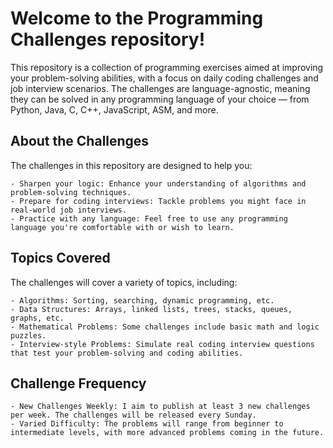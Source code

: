# Welcome to the Programming Challenges repository! 

This repository is a collection of programming exercises aimed at improving your problem-solving abilities, with a focus on daily coding challenges and job interview scenarios. The challenges are language-agnostic, meaning they can be solved in any programming language of your choice — from Python, Java, C, C++, JavaScript, ASM, and more.

## About the Challenges
The challenges in this repository are designed to help you:

    - Sharpen your logic: Enhance your understanding of algorithms and problem-solving techniques.
    - Prepare for coding interviews: Tackle problems you might face in real-world job interviews.
    - Practice with any language: Feel free to use any programming language you're comfortable with or wish to learn.

## Topics Covered
The challenges will cover a variety of topics, including:

    - Algorithms: Sorting, searching, dynamic programming, etc.
    - Data Structures: Arrays, linked lists, trees, stacks, queues, graphs, etc.
    - Mathematical Problems: Some challenges include basic math and logic puzzles.
    - Interview-style Problems: Simulate real coding interview questions that test your problem-solving and coding abilities.

## Challenge Frequency

    - New Challenges Weekly: I aim to publish at least 3 new challenges per week. The challenges will be released every Sunday.
    - Varied Difficulty: The problems will range from beginner to intermediate levels, with more advanced problems coming in the future.
